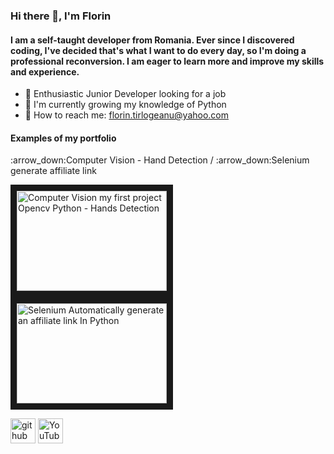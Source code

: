 ### Hi there 👋, I'm Florin
#### I am a self-taught developer from Romania. Ever since I discovered coding, I've decided that's what I want to do every day, so I'm doing a professional reconversion. I am eager to learn more and improve my skills and experience.

-  :eyes: Enthusiastic Junior Developer looking for a job
- 🌱 I'm currently growing my knowledge of Python
- 🤝 How to reach me: florin.tirlogeanu@yahoo.com 

#### Examples of my portfolio
<p>:arrow_down:Computer Vision - Hand Detection /  :arrow_down:Selenium generate affiliate link</p>
<a href="https://www.youtube.com/watch?v=j0QsrOLacF0
" target="_blank" rel="noopener noreferrer" ><img src="http://img.youtube.com/vi/j0QsrOLacF0/0.jpg" alt="Computer Vision my first project Opencv Python - Hands Detection"
 width="240" height="160" border="10" /></a>
<a href="https://www.youtube.com/watch?v=p-9a95IC1lc
" target="_blank" rel="noopener noreferrer" ><img src="http://img.youtube.com/vi/p-9a95IC1lc/0.jpg" alt="Selenium Automatically generate an affiliate link In Python"
 width="240" height="160" border="10" /></a>

[<img src='https://cdn.jsdelivr.net/npm/simple-icons@3.0.1/icons/github.svg' alt='github' height='40'>](https://github.com/FlorinTf)  [<img src='https://cdn.jsdelivr.net/npm/simple-icons@3.0.1/icons/youtube.svg' alt='YouTube' height='40'>](https://www.youtube.com/channel/https://www.youtube.com/channel/UCTVESVE0yPiwvg-VbrLGLuw)  

